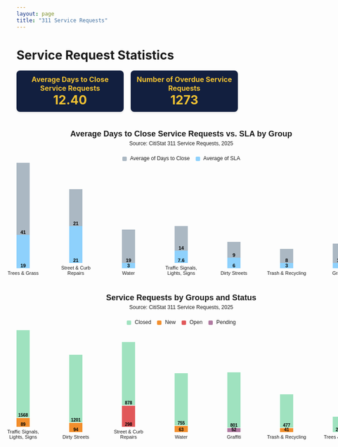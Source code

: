 ```yaml
---
layout: page
title: "311 Service Requests"
---
```


# Service Request Statistics

<b></b>
<b></b>


<div style="display: flex; gap: 16px; justify-content: center; align-items: stretch;">

  <!-- Box 1 -->
  <div style="background-color: #121f3f; padding: 10px; border-radius: 8px; width: 250px; text-align: center; box-shadow: 0 2px 4px rgba(0,0,0,0.1);">
    <div style="color: #f1c232; font-weight: bold; font-size: 16px;">Average Days to Close Service Requests</div>
    <div style="color: #f1c232; font-weight: bold; font-size: 28px;">12.40</div>
  </div> 

  <!-- Box 2 -->
  <div style="background-color: #121f3f; padding: 10px; border-radius: 8px; width: 250px; text-align: center; box-shadow: 0 2px 4px rgba(0,0,0,0.1);">
    <div style="color: #f1c232; font-weight: bold; font-size: 16px;">Number of Overdue Service Requests</div>
    <div style="color: #f1c232; font-weight: bold; font-size: 28px;">1273</div>
  </div>

</div>


  
<style>
.bar-chart {
  font-family: Arial, sans-serif;
  width: 750px;
  margin: 20px auto;
}

.chart-title {
  text-align: center;
  font-size: 18px;
  font-weight: bold;
  margin-bottom: 4px;
}

.chart-subtitle {
  text-align: center;
  font-size: 12px;
  color: #black;
  margin-bottom: 20px;
}

.chart-legend {
  text-align: center;
  font-size: 12px;
  margin-bottom: 20px;
}
.chart-legend span {
  display: inline-block;
  width: 10px;
  height: 10px;
  margin-right: 5px;
  vertical-align: middle;
  border-radius: 2px;
}

.bar-group {
  display: flex;
  flex-direction: column;
  align-items: center;
  width: 90px;
  margin: 0 10px;
}

.bar-container {
  display: flex;
  justify-content: center;
  align-items: flex-end;
  height: 240px;
  gap: 12px;
}

.bar {
  width: 30px;
  display: flex;
  justify-content: center;
  align-items: flex-end;
  color: #000000;
  font-size: 11px;
  font-weight: bold;
}

.close-bar {
  background-color: #abb8c3;
}
.sla-bar {
  background-color: #8ed1fc;
}

.bar-name {
  width: 90px;
  font-size: 11px;
  text-align: center;
}
</style>

<div class="bar-chart">
  <div class="chart-title">Average Days to Close Service Requests vs. SLA by Group</div>
  <div class="chart-subtitle">Source: CitiStat 311 Service Requests, 2025</div>
  <div class="chart-legend">
    <span style="background-color: #abb8c3;"></span> Average of Days to Close &nbsp;&nbsp;
    <span style="background-color: #8ed1fc;"></span> Average of SLA
  </div>
  <div class="bar-container">
    <div class="bar-group">
      <div class="bar close-bar" style="height: 164px;">41</div>
      <div class="bar sla-bar" style="height: 76px;">19</div>
      <div class="bar-name">Trees & Grass</div>
    </div>
    <div class="bar-group">
      <div class="bar close-bar" style="height: 84px;">21</div>
      <div class="bar sla-bar" style="height: 84px;">21</div>
      <div class="bar-name">Street & Curb Repairs</div>
    </div>
    <div class="bar-group">
      <div class="bar close-bar" style="height: 76px;">19</div>
      <div class="bar sla-bar" style="height: 12px;">3</div>
      <div class="bar-name">Water</div>
    </div>
    <div class="bar-group">
      <div class="bar close-bar" style="height: 56px;">14</div>
      <div class="bar sla-bar" style="height: 28px;">7.6</div>
      <div class="bar-name">Traffic Signals, Lights, Signs</div>
    </div>
    <div class="bar-group">
      <div class="bar close-bar" style="height: 36px;">9</div>
      <div class="bar sla-bar" style="height: 24px;">6</div>
      <div class="bar-name">Dirty Streets</div>
    </div>
    <div class="bar-group">
      <div class="bar close-bar" style="height: 32px;">8</div>
      <div class="bar sla-bar" style="height: 12px;">3</div>
      <div class="bar-name">Trash & Recycling</div>
    </div>
    <div class="bar-group">
      <div class="bar close-bar" style="height: 44px;">11</div>
      <div class="bar sla-bar" style="height: 12px;">3</div>
      <div class="bar-name">Graffiti</div>
    </div>
  </div>
</div>



<style>
.bar-chart {
  font-family: Arial, sans-serif;
  width: 750px;
  margin: 40px auto;
}

.chart-title {
  text-align: center;
  font-size: 18px;
  font-weight: bold;
  margin-bottom: 4px;
}

.chart-subtitle {
  text-align: center;
  font-size: 12px;
  color: #black;
  margin-bottom: 20px;
}

.chart-legend {
  text-align: center;
  font-size: 12px;
  margin-bottom: 20px;
}
.chart-legend span {
  display: inline-block;
  width: 10px;
  height: 10px;
  margin-right: 5px;
  vertical-align: middle;
  border-radius: 2px;
}

.bar-container {
  display: flex;
  justify-content: center;
  align-items: flex-end;
  height: 240px;
  gap: 8px;
}

.bar-group {
  display: flex;
  flex-direction: column;
  align-items: center;
  width: 100px; /* Increased from 90px */
  margin: 0 6px;
}

.bar-segment {
  width: 30px;
  color: black;
  font-size: 10px;
  font-weight: bold; 
  text-align: center;
  display: flex;
  align-items: flex-end;
  justify-content: center;
  border-top: 1px solid #fff;
  box-sizing: border-box;
}

.closed { background-color: #9FE2BF; }
.new { background-color: #f28e2c; }
.open { background-color: #e15759; }
.pending { background-color: #b07aa1; }

.bar-name {
  width: 100px; /* Match bar-group width */
  font-size: 11px;
  text-align: center;
  margin-top: 5px;
}
</style>

<div class="bar-chart">
  <div class="chart-title">Service Requests by Groups and Status</div>
  <div class="chart-subtitle">Source: CitiStat 311 Service Requests, 2025</div>
  <div class="chart-legend">
    <span style="background-color: #9FE2BF;"></span> Closed &nbsp;&nbsp;
    <span style="background-color: #f28e2c;"></span> New &nbsp;&nbsp;
    <span style="background-color: #e15759;"></span> Open &nbsp;&nbsp;
    <span style="background-color: #b07aa1;"></span> Pending
  </div>
  <div class="bar-container">
    <div class="bar-group">
      <div class="bar-segment closed" style="height: 200px;">1568</div>
      <div class="bar-segment new" style="height: 21px;">89</div>
      <div class="bar-name">Traffic Signals, Lights, Signs</div>
    </div>
    <div class="bar-group">
      <div class="bar-segment closed" style="height: 155px;">1201</div>
      <div class="bar-segment new" style="height: 22px;">94</div>
      <div class="bar-name">Dirty Streets</div>
    </div>
    <div class="bar-group">
      <div class="bar-segment closed" style="height: 145px;">878</div>
      <div class="bar-segment open" style="height: 49px;">298</div>
      <div class="bar-name">Street & Curb Repairs</div>
    </div>
    <div class="bar-group">
      <div class="bar-segment closed" style="height: 120px;">755</div>
      <div class="bar-segment new" style="height: 15px;">63</div>
      <div class="bar-name">Water</div>
    </div>
    <div class="bar-group">
      <div class="bar-segment closed" style="height: 127px;">801</div>
      <div class="bar-segment pending" style="height: 10px;">52</div>
      <div class="bar-name">Graffiti</div>
    </div>
    <div class="bar-group">
      <div class="bar-segment closed" style="height: 77px;">477</div>
      <div class="bar-segment new" style="height: 10px;">41</div>
      <div class="bar-name">Trash & Recycling</div>
    </div>
    <div class="bar-group">
      <div class="bar-segment closed" style="height: 36px;">224</div>
      <div class="bar-name">Trees & Grass</div>
    </div>
  </div>
</div>
